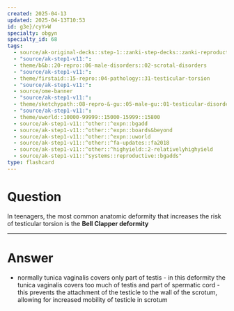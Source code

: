 ```yaml
---
created: 2025-04-13
updated: 2025-04-13T10:53
id: g3e}/cyY>W
specialty: obgyn
specialty_id: 68
tags:
  - source/ak-original-decks::step-1::zanki-step-decks::zanki-reproductive::reproductive-pathology
  - "source/ak-step1-v11:": 
  - theme/b&b::20-repro::06-male-disorders::02-scrotal-disorders
  - "source/ak-step1-v11:": 
  - theme/firstaid::15-repro::04-pathology::31-testicular-torsion
  - "source/ak-step1-v11:": 
  - source/ome-banner
  - "source/ak-step1-v11:": 
  - theme/sketchypath::08-repro-&-gu::05-male-gu::01-testicular-disorders-&-cancer
  - "source/ak-step1-v11:": 
  - theme/uworld::10000-99999::15000-15999::15800
  - source/ak-step1-v11::^other::^expn::bgadd
  - source/ak-step1-v11::^other::^expn::boards&beyond
  - source/ak-step1-v11::^other::^expn::uworld
  - source/ak-step1-v11::^other::^fa-updates::fa2018
  - source/ak-step1-v11::^other::^highyield::2-relativelyhighyield
  - source/ak-step1-v11::^systems::reproductive::bgadds"
type: flashcard
---
```


# Question
In teenagers, the most common anatomic deformity that increases the risk of testicular torsion is the **Bell Clapper deformity**

---

# Answer
- normally tunica vaginalis covers only part of testis   - in this deformity the tunica vaginalis covers too much of testis and part of spermatic cord   - this prevents the attachment of the testicle to the wall of the scrotum, allowing for increased mobility of testicle in scrotum